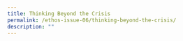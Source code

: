 ```yaml
---
title: Thinking Beyond the Crisis
permalink: /ethos-issue-06/thinking-beyond-the-crisis/
description: ""
---
```


